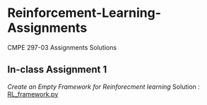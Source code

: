 # Reinforcement-Learning-Assignments
CMPE 297-03 Assignments Solutions

## In-class Assignment 1
*Create an Empty Framework for Reinforecment learning*
Solution :  [RL_framework.py](https://github.com/saching13/Reinforcement-Learning-Assignments/tree/master/In%20class%20Assignment%201)

